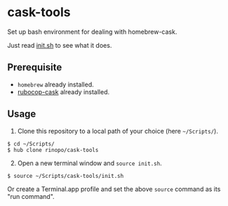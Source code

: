 # cask-tools
Set up bash environment for dealing with homebrew-cask.

Just read [init.sh](https://github.com/rinopo/cask-tools/blob/master/init.sh) to see what it does.

## Prerequisite

- `homebrew` already installed.
- [rubocop-cask](https://github.com/caskroom/rubocop-cask) already installed.

## Usage

1. Clone this repository to a local path of your choice (here `~/Scripts/`).

```sh-session
$ cd ~/Scripts/
$ hub clone rinopo/cask-tools
```

2. Open a new terminal window and `source init.sh`.

```sh-session
$ source ~/Scripts/cask-tools/init.sh
```

Or create a Terminal.app profile and set the above `source` command as its  "run command".
